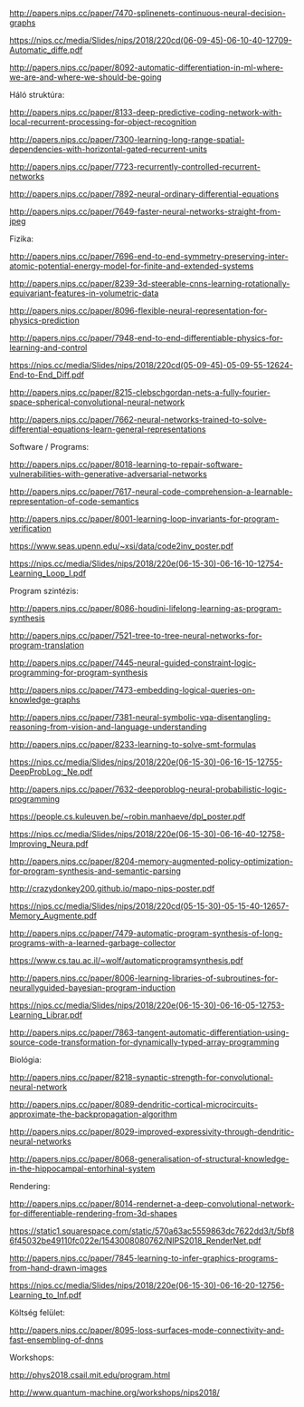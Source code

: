 http://papers.nips.cc/paper/7470-splinenets-continuous-neural-decision-graphs

https://nips.cc/media/Slides/nips/2018/220cd(06-09-45)-06-10-40-12709-Automatic_diffe.pdf

http://papers.nips.cc/paper/8092-automatic-differentiation-in-ml-where-we-are-and-where-we-should-be-going

Háló struktúra:

http://papers.nips.cc/paper/8133-deep-predictive-coding-network-with-local-recurrent-processing-for-object-recognition

http://papers.nips.cc/paper/7300-learning-long-range-spatial-dependencies-with-horizontal-gated-recurrent-units

http://papers.nips.cc/paper/7723-recurrently-controlled-recurrent-networks

http://papers.nips.cc/paper/7892-neural-ordinary-differential-equations

http://papers.nips.cc/paper/7649-faster-neural-networks-straight-from-jpeg


Fizika:

http://papers.nips.cc/paper/7696-end-to-end-symmetry-preserving-inter-atomic-potential-energy-model-for-finite-and-extended-systems

http://papers.nips.cc/paper/8239-3d-steerable-cnns-learning-rotationally-equivariant-features-in-volumetric-data

http://papers.nips.cc/paper/8096-flexible-neural-representation-for-physics-prediction

http://papers.nips.cc/paper/7948-end-to-end-differentiable-physics-for-learning-and-control

https://nips.cc/media/Slides/nips/2018/220cd(05-09-45)-05-09-55-12624-End-to-End_Diff.pdf

http://papers.nips.cc/paper/8215-clebschgordan-nets-a-fully-fourier-space-spherical-convolutional-neural-network

http://papers.nips.cc/paper/7662-neural-networks-trained-to-solve-differential-equations-learn-general-representations


Software / Programs:

http://papers.nips.cc/paper/8018-learning-to-repair-software-vulnerabilities-with-generative-adversarial-networks

http://papers.nips.cc/paper/7617-neural-code-comprehension-a-learnable-representation-of-code-semantics

http://papers.nips.cc/paper/8001-learning-loop-invariants-for-program-verification

https://www.seas.upenn.edu/~xsi/data/code2inv_poster.pdf

https://nips.cc/media/Slides/nips/2018/220e(06-15-30)-06-16-10-12754-Learning_Loop_I.pdf


Program szintézis:

http://papers.nips.cc/paper/8086-houdini-lifelong-learning-as-program-synthesis

http://papers.nips.cc/paper/7521-tree-to-tree-neural-networks-for-program-translation

http://papers.nips.cc/paper/7445-neural-guided-constraint-logic-programming-for-program-synthesis

http://papers.nips.cc/paper/7473-embedding-logical-queries-on-knowledge-graphs

http://papers.nips.cc/paper/7381-neural-symbolic-vqa-disentangling-reasoning-from-vision-and-language-understanding

http://papers.nips.cc/paper/8233-learning-to-solve-smt-formulas

https://nips.cc/media/Slides/nips/2018/220e(06-15-30)-06-16-15-12755-DeepProbLog:_Ne.pdf

http://papers.nips.cc/paper/7632-deepproblog-neural-probabilistic-logic-programming

https://people.cs.kuleuven.be/~robin.manhaeve/dpl_poster.pdf

https://nips.cc/media/Slides/nips/2018/220e(06-15-30)-06-16-40-12758-Improving_Neura.pdf

http://papers.nips.cc/paper/8204-memory-augmented-policy-optimization-for-program-synthesis-and-semantic-parsing

http://crazydonkey200.github.io/mapo-nips-poster.pdf

https://nips.cc/media/Slides/nips/2018/220cd(05-15-30)-05-15-40-12657-Memory_Augmente.pdf

http://papers.nips.cc/paper/7479-automatic-program-synthesis-of-long-programs-with-a-learned-garbage-collector

https://www.cs.tau.ac.il/~wolf/automaticprogramsynthesis.pdf

http://papers.nips.cc/paper/8006-learning-libraries-of-subroutines-for-neurallyguided-bayesian-program-induction

https://nips.cc/media/Slides/nips/2018/220e(06-15-30)-06-16-05-12753-Learning_Librar.pdf

http://papers.nips.cc/paper/7863-tangent-automatic-differentiation-using-source-code-transformation-for-dynamically-typed-array-programming


Biológia:

http://papers.nips.cc/paper/8218-synaptic-strength-for-convolutional-neural-network

http://papers.nips.cc/paper/8089-dendritic-cortical-microcircuits-approximate-the-backpropagation-algorithm

http://papers.nips.cc/paper/8029-improved-expressivity-through-dendritic-neural-networks

http://papers.nips.cc/paper/8068-generalisation-of-structural-knowledge-in-the-hippocampal-entorhinal-system


Rendering:

http://papers.nips.cc/paper/8014-rendernet-a-deep-convolutional-network-for-differentiable-rendering-from-3d-shapes

https://static1.squarespace.com/static/570a63ac5559863dc7622dd3/t/5bf86f45032be49110fc022e/1543008080762/NIPS2018_RenderNet.pdf

http://papers.nips.cc/paper/7845-learning-to-infer-graphics-programs-from-hand-drawn-images

https://nips.cc/media/Slides/nips/2018/220e(06-15-30)-06-16-20-12756-Learning_to_Inf.pdf


Költség felület:

http://papers.nips.cc/paper/8095-loss-surfaces-mode-connectivity-and-fast-ensembling-of-dnns

Workshops:

http://phys2018.csail.mit.edu/program.html

http://www.quantum-machine.org/workshops/nips2018/
